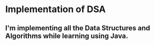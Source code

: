 # Implementation of DSA

## I'm implementing all the Data Structures and Algorithms while learning using Java. 
